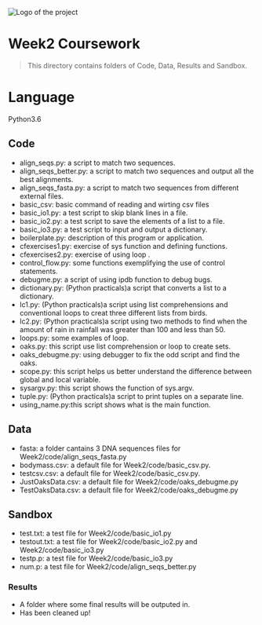 ![Logo of the project](https://raw.githubusercontent.com/jehna/readme-best-practices/master/sample-logo.png)

# Week2 Coursework
> This directory contains folders of Code, Data, Results and Sandbox.

# Language
Python3.6

## Code
* align_seqs.py: a script to match two sequences.
* align_seqs_better.py: a script to match two sequences and output all the best alignments.
* align_seqs_fasta.py: a script to match two sequences from different external files.
* basic_csv: basic command of reading and wirting csv files
* basic_io1.py: a test script to skip blank lines in a file.
* basic_io2.py: a test script to save the elements of a list to a file.
* basic_io3.py: a test script to input and output a dictionary.
* boilerplate.py: description of this program or application.
* cfexercises1.py: exercise of sys function and defining functions.
* cfexercises2.py: exercise of using loop .
* control_flow.py: some functions exemplifying the use of control statements.
* debugme.py: a script of using ipdb function to debug bugs.
* dictionary.py: (Python practicals)a script that converts a list to a dictionary.
* lc1.py: (Python practicals)a script using list comprehensions and conventional loops to creat three different lists from birds.
* lc2.py: (Python practicals)a script using two methods to find when the amount of rain in rainfall was greater than 100 and less than 50.
* loops.py: some examples of loop.
* oaks.py: this script use list comprehension or loop to create sets.
* oaks_debugme.py: using debugger to fix the odd script and find the oaks.
* scope.py: this script helps us better understand the difference between global and local variable.
* sysargv.py: this script shows the function of sys.argv.
* tuple.py: (Python practicals)a script to print tuples on a separate line.
* using_name.py:this script shows what is the main function.

## Data
* fasta: a folder cantains 3 DNA sequences files for Week2/code/align_seqs_fasta.py
* bodymass.csv: a default file for Week2/code/basic_csv.py.
* testcsv.csv: a default file for Week2/code/basic_csv.py.
* JustOaksData.csv: a default file for Week2/code/oaks_debugme.py
* TestOaksData.csv: a default file for Week2/code/oaks_debugme.py


## Sandbox
* test.txt: a test file for Week2/code/basic_io1.py
* testout.txt: a test file for Week2/code/basic_io2.py and Week2/code/basic_io3.py
* testp.p: a test file for Week2/code/basic_io3.py
* num.p: a test file for Week2/code/align_seqs_better.py

### Results
* A folder where some final results will be outputed in.
* Has been cleaned up!